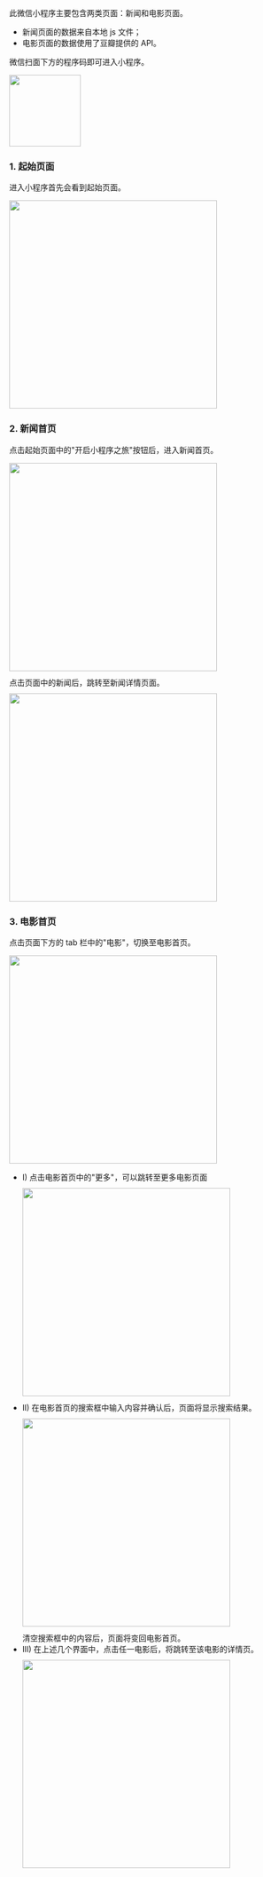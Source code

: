 此微信小程序主要包含两类页面：新闻和电影页面。<br>
+ 新闻页面的数据来自本地 js 文件；
+ 电影页面的数据使用了豆瓣提供的 API。

微信扫面下方的程序码即可进入小程序。<br>
<div style="margin: 10px 0"><img src="pics-for-readme/scan-258x258.jpg" width="129px"/></div>

### 1. 起始页面

进入小程序首先会看到起始页面。<br>
<div style="margin: 10px 0"><img src="pics-for-readme/index.png" width="375px"/></div>

### 2. 新闻首页

点击起始页面中的"开启小程序之旅"按钮后，进入新闻首页。<br>
<div style="margin: 10px 0"><img src="pics-for-readme/news.png" width="375px" /></div>
点击页面中的新闻后，跳转至新闻详情页面。
<div style="margin: 10px 0"><img src="pics-for-readme/news-detail.png" width="375px" /></div>

### 3. 电影首页

点击页面下方的 tab 栏中的"电影"，切换至电影首页。<br>
<div style="margin: 10px 0"><img src="pics-for-readme/movies.png" width="375px" /></div>

+ I) 点击电影首页中的"更多"，可以跳转至更多电影页面<br>
  <div style="margin: 10px 0"><img src="pics-for-readme/more-movies.png" width="375px" /></div>
+ II) 在电影首页的搜索框中输入内容并确认后，页面将显示搜索结果。<br>
  <div style="margin: 10px 0"><img src="pics-for-readme/search-movies.png" width="375px" /></div>
  清空搜索框中的内容后，页面将变回电影首页。
+ III) 在上述几个界面中，点击任一电影后，将跳转至该电影的详情页。<br>
  <div style="margin: 10px 0"><img src="pics-for-readme/movie-detail.png" width="375px" /></div>

